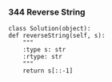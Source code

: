 ### 344	Reverse String

	class Solution(object):
    def reverseString(self, s):
        """
        :type s: str
        :rtype: str
        """
        return s[::-1]
